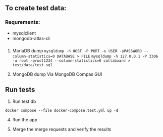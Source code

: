 ## To create test data:

### Requrements:

- mysqlclient
- mongodb-atlas-cli

###

1. MariaDB dump
   `mysqldump -h HOST -P PORT -u USER -pPASSWORD --column-statistics=0 DATABASE > FILE`
   `mysqldump -h 127.0.0.1 -P 3306 -u root -proot1234 --column-statistics=0 collaboard > test/data/test.sql`

2. MongoDB dump
   Via MongoDB Compas GUI

## Run tests

1. Run test db

`docker compose --file docker-compose.test.yml up -d`

4. Run the app

5. Merge the merge requests and verify the results
